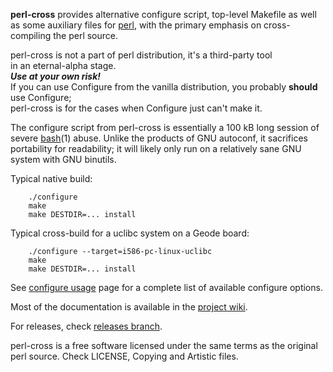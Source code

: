 **perl-cross** provides alternative configure script, top-level Makefile
as well as some auxiliary files for [perl](http://www.perl.org),
with the primary emphasis on cross-compiling the perl source.

perl-cross is not a part of perl distribution, it's a third-party tool in an eternal-alpha stage.  
***Use at your own risk!***  
If you can use Configure from the vanilla distribution, you probably **should** use Configure;  
perl-cross</b> is for the cases when Configure just can't make it.

The configure script from perl-cross is essentially a 100 kB long session
of severe [bash](http://www.gnu.org/software/bash/)(1) abuse.
Unlike the products of GNU autoconf, it sacrifices portability for readability;
it will likely only run on a relatively sane GNU system with GNU binutils.

Typical native build:
```
	./configure
	make
	make DESTDIR=... install
```

Typical cross-build for a uclibc system on a Geode board:
```
	./configure --target=i586-pc-linux-uclibc
	make
	make DESTDIR=... install
```

See [configure usage](https://github.com/arsv/perl-cross/wiki/Configure_usage) page
for a complete list of available configure options.

Most of the documentation is available
in the [project wiki](https://github.com/arsv/perl-cross/wiki/).

For releases, check [releases branch](https://github.com/arsv/perl-cross/tree/releases).

perl-cross is a free software licensed under the same terms as the original perl source.
Check LICENSE, Copying and Artistic files.

